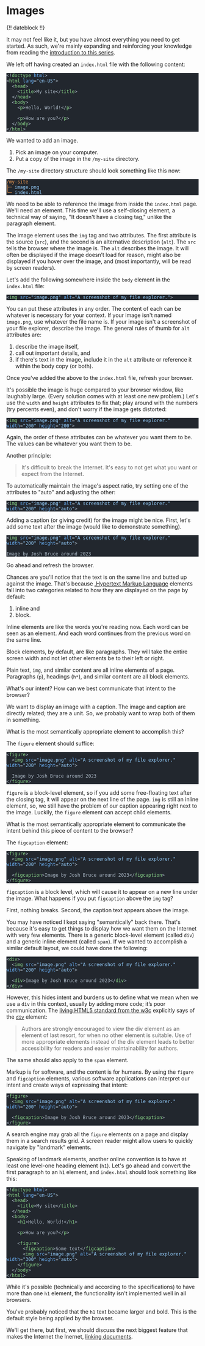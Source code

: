 # Images

{!! dateblock !!}

It may not feel like it, but you have almost everything you need to get started. As such, we're mainly expanding and reinforcing your knowledge from reading the [introduction to this series](/essays-and-editorials/webdev/absolute-beginners/).

We left off having created an `index.html` file with the following content:

<pre class="shiki" style="background-color: #22272e"><code><span class="line"><span style="color: #ADBAC7">&lt;!</span><span style="color: #8DDB8C">doctype</span><span style="color: #ADBAC7"> </span><span style="color: #6CB6FF">html</span><span style="color: #ADBAC7">&gt;</span></span>
<span class="line"><span style="color: #ADBAC7">&lt;</span><span style="color: #8DDB8C">html</span><span style="color: #ADBAC7"> </span><span style="color: #6CB6FF">lang</span><span style="color: #ADBAC7">=</span><span style="color: #96D0FF">&quot;en-US&quot;</span><span style="color: #ADBAC7">&gt;</span></span>
<span class="line"><span style="color: #ADBAC7">  &lt;</span><span style="color: #8DDB8C">head</span><span style="color: #ADBAC7">&gt;</span></span>
<span class="line"><span style="color: #ADBAC7">    &lt;</span><span style="color: #8DDB8C">title</span><span style="color: #ADBAC7">&gt;My site&lt;/</span><span style="color: #8DDB8C">title</span><span style="color: #ADBAC7">&gt;</span></span>
<span class="line"><span style="color: #ADBAC7">  &lt;/</span><span style="color: #8DDB8C">head</span><span style="color: #ADBAC7">&gt;</span></span>
<span class="line"><span style="color: #ADBAC7">  &lt;</span><span style="color: #8DDB8C">body</span><span style="color: #ADBAC7">&gt;</span></span>
<span class="line"><span style="color: #ADBAC7">    &lt;</span><span style="color: #8DDB8C">p</span><span style="color: #ADBAC7">&gt;Hello, World!&lt;/</span><span style="color: #8DDB8C">p</span><span style="color: #ADBAC7">&gt;</span></span>
<span class="line"></span>
<span class="line"><span style="color: #ADBAC7">    &lt;</span><span style="color: #8DDB8C">p</span><span style="color: #ADBAC7">&gt;How are you?&lt;/</span><span style="color: #8DDB8C">p</span><span style="color: #ADBAC7">&gt;</span></span>
<span class="line"><span style="color: #ADBAC7">  &lt;/</span><span style="color: #8DDB8C">body</span><span style="color: #ADBAC7">&gt;</span></span>
<span class="line"><span style="color: #ADBAC7">&lt;/</span><span style="color: #8DDB8C">html</span><span style="color: #ADBAC7">&gt;</span></span>
<span class="line"></span></code></pre>

We wanted to add an image.

1. Pick an image on your computer.
2. Put a copy of the image in the `/my-site` directory.

The `/my-site` directory structure should look something like this now:

<pre class="shiki" style="background-color: #22272e"><code><span class="line"><span style="color: #F69D50">/my-site</span></span>
<span class="line"><span style="color: #F69D50">├─</span><span style="color: #ADBAC7"> </span><span style="color: #96D0FF">image.png</span></span>
<span class="line"><span style="color: #F69D50">└─</span><span style="color: #ADBAC7"> </span><span style="color: #96D0FF">index.html</span></span>
<span class="line"></span></code></pre>

We need to be able to reference the image from inside the `index.html` page. We'll need an element. This time we'll use a self-closing element, a technical way of saying, "It doesn't have a closing tag," unlike the paragraph element.

The image element uses the `img` tag and two attributes. The first attribute is the source (`src`), and the second is an alternative description (`alt`). The `src` tells the browser where the image is. The `alt` describes the image. It will often be displayed if the image doesn’t load for reason, might also be displayed if you hover over the image, and (most importantly, will be read by screen readers).

Let's add the following somewhere inside the `body` element in the `index.html` file:

<pre class="shiki" style="background-color: #22272e"><code><span class="line"><span style="color: #ADBAC7">&lt;</span><span style="color: #8DDB8C">img</span><span style="color: #ADBAC7"> </span><span style="color: #6CB6FF">src</span><span style="color: #ADBAC7">=</span><span style="color: #96D0FF">&quot;image.png&quot;</span><span style="color: #ADBAC7"> </span><span style="color: #6CB6FF">alt</span><span style="color: #ADBAC7">=</span><span style="color: #96D0FF">&quot;A screenshot of my file explorer.&quot;</span><span style="color: #ADBAC7">&gt;</span></span>
<span class="line"></span></code></pre>

You can put these attributes in any order. The content of each can be whatever is necessary for your context. If your image isn't named `image.png`, use whatever the file name is. If your image isn't a screenshot of your file explorer, describe the image. The general rules of thumb for `alt` attributes are:

1. describe the image itself,
2. call out important details, and
3. if there's text in the image, include it in the `alt` attribute or reference it within the body copy (or both).

Once you've added the above to the `index.html` file, refresh your browser.

It's possible the image is huge compared to your browser window, like laughably large. (Every solution comes with at least one new problem.) Let's use the `width` and `height` attributes to fix that; play around with the numbers (try percents even), and don't worry if the image gets distorted:

<pre class="shiki" style="background-color: #22272e"><code><span class="line"><span style="color: #ADBAC7">&lt;</span><span style="color: #8DDB8C">img</span><span style="color: #ADBAC7"> </span><span style="color: #6CB6FF">src</span><span style="color: #ADBAC7">=</span><span style="color: #96D0FF">&quot;image.png&quot;</span><span style="color: #ADBAC7"> </span><span style="color: #6CB6FF">alt</span><span style="color: #ADBAC7">=</span><span style="color: #96D0FF">&quot;A screenshot of my file explorer.&quot;</span><span style="color: #ADBAC7"> </span><span style="color: #6CB6FF">width</span><span style="color: #ADBAC7">=</span><span style="color: #96D0FF">&quot;200&quot;</span><span style="color: #ADBAC7"> </span><span style="color: #6CB6FF">height</span><span style="color: #ADBAC7">=</span><span style="color: #96D0FF">&quot;200&quot;</span><span style="color: #ADBAC7">&gt;</span></span>
<span class="line"></span></code></pre>

Again, the order of these attributes can be whatever you want them to be. The values can be whatever you want them to be.

Another principle:

> It's difficult to break the Internet. It's easy to not get what you want or expect from the Internet.

To automatically maintain the image's aspect ratio, try setting one of the attributes to "auto" and adjusting the other:

<pre class="shiki" style="background-color: #22272e"><code><span class="line"><span style="color: #ADBAC7">&lt;</span><span style="color: #8DDB8C">img</span><span style="color: #ADBAC7"> </span><span style="color: #6CB6FF">src</span><span style="color: #ADBAC7">=</span><span style="color: #96D0FF">&quot;image.png&quot;</span><span style="color: #ADBAC7"> </span><span style="color: #6CB6FF">alt</span><span style="color: #ADBAC7">=</span><span style="color: #96D0FF">&quot;A screenshot of my file explorer.&quot;</span><span style="color: #ADBAC7"> </span><span style="color: #6CB6FF">width</span><span style="color: #ADBAC7">=</span><span style="color: #96D0FF">&quot;200&quot;</span><span style="color: #ADBAC7"> </span><span style="color: #6CB6FF">height</span><span style="color: #ADBAC7">=</span><span style="color: #96D0FF">&quot;auto&quot;</span><span style="color: #ADBAC7">&gt;</span></span>
<span class="line"></span></code></pre>

Adding a caption (or giving credit) for the image might be nice. First, let's add some text after the image (would like to demonstrate something).

<pre class="shiki focus" style="background-color: #22272e"><code><span class="line"><span style="color: #ADBAC7">&lt;</span><span style="color: #8DDB8C">img</span><span style="color: #ADBAC7"> </span><span style="color: #6CB6FF">src</span><span style="color: #ADBAC7">=</span><span style="color: #96D0FF">&quot;image.png&quot;</span><span style="color: #ADBAC7"> </span><span style="color: #6CB6FF">alt</span><span style="color: #ADBAC7">=</span><span style="color: #96D0FF">&quot;A screenshot of my file explorer.&quot;</span><span style="color: #ADBAC7"> </span><span style="color: #6CB6FF">width</span><span style="color: #ADBAC7">=</span><span style="color: #96D0FF">&quot;200&quot;</span><span style="color: #ADBAC7"> </span><span style="color: #6CB6FF">height</span><span style="color: #ADBAC7">=</span><span style="color: #96D0FF">&quot;auto&quot;</span><span style="color: #ADBAC7">&gt;</span></span>
<span class="line"></span>
<span class="line focus"><span style="color: #ADBAC7">Image by Josh Bruce around 2023</span></span>
<span class="line"></span></code></pre>

Go ahead and refresh the browser.

Chances are you'll notice that the text is on the same line and butted up against the image. That's because [.Hypertext Markup Language](HTML) elements fall into two categories related to how they are displayed on the page by default:

1. inline and
2. block.

Inline elements are like the words you're reading now. Each word can be seen as an element. And each word continues from the previous word on the same line.

Block elements, by default, are like paragraphs. They will take the entire screen width and not let other elements be to their left or right.

Plain text, `img`, and similar content are all inline elements of a page. Paragraphs (`p`), headings (`h*`), and similar content are all block elements.

What's our intent? How can we best communicate that intent to the browser?

We want to display an image with a caption. The image and caption are directly related; they are a unit. So, we probably want to wrap both of them in something.

What is the most semantically appropriate element to accomplish this?

The `figure` element should suffice:

<pre class="shiki focus" style="background-color: #22272e"><code><span class="line focus"><span style="color: #ADBAC7">&lt;</span><span style="color: #8DDB8C">figure</span><span style="color: #ADBAC7">&gt;</span></span>
<span class="line"><span style="color: #ADBAC7">  &lt;</span><span style="color: #8DDB8C">img</span><span style="color: #ADBAC7"> </span><span style="color: #6CB6FF">src</span><span style="color: #ADBAC7">=</span><span style="color: #96D0FF">&quot;image.png&quot;</span><span style="color: #ADBAC7"> </span><span style="color: #6CB6FF">alt</span><span style="color: #ADBAC7">=</span><span style="color: #96D0FF">&quot;A screenshot of my file explorer.&quot;</span><span style="color: #ADBAC7"> </span><span style="color: #6CB6FF">width</span><span style="color: #ADBAC7">=</span><span style="color: #96D0FF">&quot;200&quot;</span><span style="color: #ADBAC7"> </span><span style="color: #6CB6FF">height</span><span style="color: #ADBAC7">=</span><span style="color: #96D0FF">&quot;auto&quot;</span><span style="color: #ADBAC7">&gt;</span></span>
<span class="line"></span>
<span class="line"><span style="color: #ADBAC7">  Image by Josh Bruce around 2023</span></span>
<span class="line focus"><span style="color: #ADBAC7">&lt;/</span><span style="color: #8DDB8C">figure</span><span style="color: #ADBAC7">&gt;</span></span>
<span class="line"></span></code></pre>

`figure` is a block-level element, so if you add some free-floating text after the closing tag, it will appear on the next line of the page. `img` is still an inline element, so, we still have the problem of our caption appearing right next to the image. Luckily, the `figure` element can accept child elements.

What is the most semantically appropriate element to communicate the intent behind this piece of content to the browser?

The `figcaption` element:

<pre class="shiki focus" style="background-color: #22272e"><code><span class="line"><span style="color: #ADBAC7">&lt;</span><span style="color: #8DDB8C">figure</span><span style="color: #ADBAC7">&gt;</span></span>
<span class="line"><span style="color: #ADBAC7">  &lt;</span><span style="color: #8DDB8C">img</span><span style="color: #ADBAC7"> </span><span style="color: #6CB6FF">src</span><span style="color: #ADBAC7">=</span><span style="color: #96D0FF">&quot;image.png&quot;</span><span style="color: #ADBAC7"> </span><span style="color: #6CB6FF">alt</span><span style="color: #ADBAC7">=</span><span style="color: #96D0FF">&quot;A screenshot of my file explorer.&quot;</span><span style="color: #ADBAC7"> </span><span style="color: #6CB6FF">width</span><span style="color: #ADBAC7">=</span><span style="color: #96D0FF">&quot;200&quot;</span><span style="color: #ADBAC7"> </span><span style="color: #6CB6FF">height</span><span style="color: #ADBAC7">=</span><span style="color: #96D0FF">&quot;auto&quot;</span><span style="color: #ADBAC7">&gt;</span></span>
<span class="line"></span>
<span class="line focus"><span style="color: #ADBAC7">  &lt;</span><span style="color: #8DDB8C">figcaption</span><span style="color: #ADBAC7">&gt;Image by Josh Bruce around 2023&lt;/</span><span style="color: #8DDB8C">figcaption</span><span style="color: #ADBAC7">&gt;</span></span>
<span class="line"><span style="color: #ADBAC7">&lt;/</span><span style="color: #8DDB8C">figure</span><span style="color: #ADBAC7">&gt;</span></span>
<span class="line"></span></code></pre>

`figcaption` is a block level, which will cause it to appear on a new line under the image. What happens if you put `figcaption` above the `img` tag?

First, nothing breaks. Second, the caption text appears above the image.

You may have noticed I kept saying "semantically" back there. That's because it's easy to get things to display how we want them on the Internet with very few elements. There is a generic block-level element (called `div`) and a generic inline element (called `span`). If we wanted to accomplish a similar default layout, we could have done the following:

<pre class="shiki focus" style="background-color: #22272e"><code><span class="line focus"><span style="color: #ADBAC7">&lt;</span><span style="color: #8DDB8C">div</span><span style="color: #ADBAC7">&gt;</span></span>
<span class="line"><span style="color: #ADBAC7">  &lt;</span><span style="color: #8DDB8C">img</span><span style="color: #ADBAC7"> </span><span style="color: #6CB6FF">src</span><span style="color: #ADBAC7">=</span><span style="color: #96D0FF">&quot;image.png&quot;</span><span style="color: #ADBAC7"> </span><span style="color: #6CB6FF">alt</span><span style="color: #ADBAC7">=</span><span style="color: #96D0FF">&quot;A screenshot of my file explorer.&quot;</span><span style="color: #ADBAC7"> </span><span style="color: #6CB6FF">width</span><span style="color: #ADBAC7">=</span><span style="color: #96D0FF">&quot;200&quot;</span><span style="color: #ADBAC7"> </span><span style="color: #6CB6FF">height</span><span style="color: #ADBAC7">=</span><span style="color: #96D0FF">&quot;auto&quot;</span><span style="color: #ADBAC7">&gt;</span></span>
<span class="line"></span>
<span class="line focus"><span style="color: #ADBAC7">  &lt;</span><span style="color: #8DDB8C">div</span><span style="color: #ADBAC7">&gt;Image by Josh Bruce around 2023&lt;/</span><span style="color: #8DDB8C">div</span><span style="color: #ADBAC7">&gt;</span></span>
<span class="line focus"><span style="color: #ADBAC7">&lt;/</span><span style="color: #8DDB8C">div</span><span style="color: #ADBAC7">&gt;</span></span>
<span class="line"></span></code></pre>

However, this hides intent and burdens us to define what we mean when we use a `div` in this context, usually by adding more code; it’s poor communication. The [living HTML5 standard from the w3c](https://html.spec.whatwg.org) explicitly says of the [`div`](https://html.spec.whatwg.org/#the-div-element) element:

> Authors are strongly encouraged to view the div element as an element of last resort, for when no other element is suitable. Use of more appropriate elements instead of the div element leads to better accessibility for readers and easier maintainability for authors.

The same should also apply to the `span` element.

Markup is for software, and the content is for humans. By using the `figure` and `figcaption` elements, various software applications can interpret our intent and create ways of expressing that intent:

<pre class="shiki" style="background-color: #22272e"><code><span class="line"><span style="color: #ADBAC7">&lt;</span><span style="color: #8DDB8C">figure</span><span style="color: #ADBAC7">&gt;</span></span>
<span class="line"><span style="color: #ADBAC7">  &lt;</span><span style="color: #8DDB8C">img</span><span style="color: #ADBAC7"> </span><span style="color: #6CB6FF">src</span><span style="color: #ADBAC7">=</span><span style="color: #96D0FF">&quot;image.png&quot;</span><span style="color: #ADBAC7"> </span><span style="color: #6CB6FF">alt</span><span style="color: #ADBAC7">=</span><span style="color: #96D0FF">&quot;A screenshot of my file explorer.&quot;</span><span style="color: #ADBAC7"> </span><span style="color: #6CB6FF">width</span><span style="color: #ADBAC7">=</span><span style="color: #96D0FF">&quot;200&quot;</span><span style="color: #ADBAC7"> </span><span style="color: #6CB6FF">height</span><span style="color: #ADBAC7">=</span><span style="color: #96D0FF">&quot;auto&quot;</span><span style="color: #ADBAC7">&gt;</span></span>
<span class="line"></span>
<span class="line"><span style="color: #ADBAC7">  &lt;</span><span style="color: #8DDB8C">figcaption</span><span style="color: #ADBAC7">&gt;Image by Josh Bruce around 2023&lt;/</span><span style="color: #8DDB8C">figcaption</span><span style="color: #ADBAC7">&gt;</span></span>
<span class="line"><span style="color: #ADBAC7">&lt;/</span><span style="color: #8DDB8C">figure</span><span style="color: #ADBAC7">&gt;</span></span>
<span class="line"></span></code></pre>

A search engine may grab all the `figure` elements on a page and display them in a search results grid. A screen reader might allow users to quickly navigate by "landmark" elements.

Speaking of landmark elements, another online convention is to have at least one level-one heading element (`h1`). Let's go ahead and convert the first paragraph to an `h1` element, and `index.html` should look something like this:

<pre class="shiki focus" style="background-color: #22272e"><code><span class="line"><span style="color: #ADBAC7">&lt;!</span><span style="color: #8DDB8C">doctype</span><span style="color: #ADBAC7"> </span><span style="color: #6CB6FF">html</span><span style="color: #ADBAC7">&gt;</span></span>
<span class="line"><span style="color: #ADBAC7">&lt;</span><span style="color: #8DDB8C">html</span><span style="color: #ADBAC7"> </span><span style="color: #6CB6FF">lang</span><span style="color: #ADBAC7">=</span><span style="color: #96D0FF">&quot;en-US&quot;</span><span style="color: #ADBAC7">&gt;</span></span>
<span class="line"><span style="color: #ADBAC7">  &lt;</span><span style="color: #8DDB8C">head</span><span style="color: #ADBAC7">&gt;</span></span>
<span class="line"><span style="color: #ADBAC7">    &lt;</span><span style="color: #8DDB8C">title</span><span style="color: #ADBAC7">&gt;My site&lt;/</span><span style="color: #8DDB8C">title</span><span style="color: #ADBAC7">&gt;</span></span>
<span class="line"><span style="color: #ADBAC7">  &lt;/</span><span style="color: #8DDB8C">head</span><span style="color: #ADBAC7">&gt;</span></span>
<span class="line"><span style="color: #ADBAC7">  &lt;</span><span style="color: #8DDB8C">body</span><span style="color: #ADBAC7">&gt;</span></span>
<span class="line focus"><span style="color: #ADBAC7">    &lt;</span><span style="color: #8DDB8C">h1</span><span style="color: #ADBAC7">&gt;Hello, World!&lt;/</span><span style="color: #8DDB8C">h1</span><span style="color: #ADBAC7">&gt;</span></span>
<span class="line"></span>
<span class="line"><span style="color: #ADBAC7">    &lt;</span><span style="color: #8DDB8C">p</span><span style="color: #ADBAC7">&gt;How are you?&lt;/</span><span style="color: #8DDB8C">p</span><span style="color: #ADBAC7">&gt;</span></span>
<span class="line"><span style="color: #ADBAC7">    </span></span>
<span class="line"><span style="color: #ADBAC7">    &lt;</span><span style="color: #8DDB8C">figure</span><span style="color: #ADBAC7">&gt;</span></span>
<span class="line"><span style="color: #ADBAC7">      &lt;</span><span style="color: #8DDB8C">figcaption</span><span style="color: #ADBAC7">&gt;Some text&lt;/</span><span style="color: #8DDB8C">figcaption</span><span style="color: #ADBAC7">&gt;</span></span>
<span class="line"><span style="color: #ADBAC7">      &lt;</span><span style="color: #8DDB8C">img</span><span style="color: #ADBAC7"> </span><span style="color: #6CB6FF">src</span><span style="color: #ADBAC7">=</span><span style="color: #96D0FF">&quot;image.png&quot;</span><span style="color: #ADBAC7"> </span><span style="color: #6CB6FF">alt</span><span style="color: #ADBAC7">=</span><span style="color: #96D0FF">&quot;A screenshot of my file explorer.&quot;</span><span style="color: #ADBAC7"> </span><span style="color: #6CB6FF">width</span><span style="color: #ADBAC7">=</span><span style="color: #96D0FF">&quot;300&quot;</span><span style="color: #ADBAC7"> </span><span style="color: #6CB6FF">height</span><span style="color: #ADBAC7">=</span><span style="color: #96D0FF">&quot;auto&quot;</span><span style="color: #ADBAC7">&gt;</span></span>
<span class="line"><span style="color: #ADBAC7">    &lt;/</span><span style="color: #8DDB8C">figure</span><span style="color: #ADBAC7">&gt;</span></span>
<span class="line"><span style="color: #ADBAC7">  &lt;/</span><span style="color: #8DDB8C">body</span><span style="color: #ADBAC7">&gt;</span></span>
<span class="line"><span style="color: #ADBAC7">&lt;/</span><span style="color: #8DDB8C">html</span><span style="color: #ADBAC7">&gt;</span></span>
<span class="line"></span></code></pre>

While it's possible (technically and according to the specifications) to have more than one `h1` element, the functionality isn't implemented well in all browsers.

You've probably noticed that the `h1` text became larger and bold. This is the default style being applied by the browser.

We'll get there, but first, we should discuss the next biggest feature that makes the Internet the Inernet, [linking documents](/essays-and-editorials/webdev/absolute-beginners/links/).
